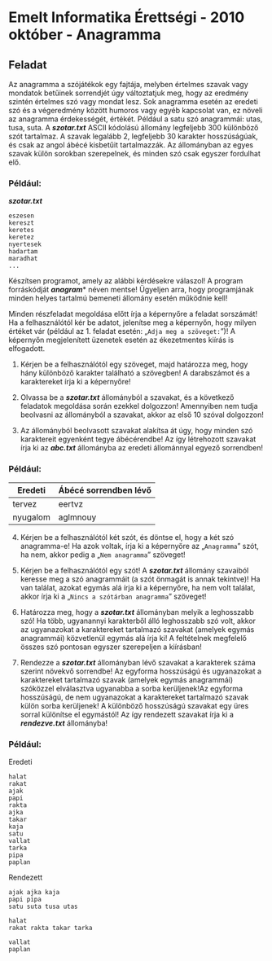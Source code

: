 # Emelt Informatika Érettségi - 2010 október - Anagramma

## Feladat
Az anagramma a szójátékok egy fajtája, melyben értelmes szavak vagy mondatok betűinek sorrendjét úgy változtatjuk meg, hogy az eredmény szintén értelmes szó vagy mondat lesz. Sok anagramma esetén az eredeti szó és a végeredmény között humoros vagy egyéb kapcsolat van, ez növeli az anagramma érdekességét, értékét. Például a satu szó anagrammái: utas, tusa, suta.
A **_szotar.txt_** ASCII kódolású állomány legfeljebb 300 különböző szót tartalmaz. A szavak legalább 2, legfeljebb 30 karakter hosszúságúak, és csak az angol ábécé kisbetűit tartalmazzák. Az állományban az egyes szavak külön sorokban szerepelnek, és minden szó csak egyszer fordulhat elő.

### Például:
**_szotar.txt_**
```
eszesen
kereszt
keretes
keretez
nyertesek
hadartam
maradhat
...
```

Készítsen programot, amely az alábbi kérdésekre válaszol! A program forráskódját **_anagram_*** néven mentse! Ügyeljen arra, hogy programjának minden helyes tartalmú bemeneti állomány esetén működnie kell!

Minden részfeladat megoldása előtt írja a képernyőre a feladat sorszámát! Ha a felhasználótól kér be adatot, jelenítse meg a képernyőn, hogy milyen értéket vár (például az 1. feladat esetén: „`Adja meg a szöveget:`”)! A képernyőn megjelenített üzenetek esetén az ékezetmentes kiírás is elfogadott.

1. Kérjen be a felhasználótól egy szöveget, majd határozza meg, hogy hány különböző karakter található a szövegben! A darabszámot és a karaktereket írja ki a képernyőre!

2. Olvassa be a **_szotar.txt_** állományból a szavakat, és a következő feladatok megoldása során ezekkel dolgozzon! Amennyiben nem tudja beolvasni az állományból a szavakat, akkor az első 10 szóval dolgozzon!

3. Az állományból beolvasott szavakat alakítsa át úgy, hogy minden szó karaktereit egyenként tegye ábécérendbe! Az így létrehozott szavakat írja ki az **_abc.txt_** állományba az eredeti állománnyal egyező sorrendben!
### Például:

| Eredeti  | Ábécé sorrendben lévő |
|----------|-----------------------|
| tervez   | eertvz                |
| nyugalom | aglmnouy              |

4. Kérjen be a felhasználótól két szót, és döntse el, hogy a két szó anagramma-e! Ha azok voltak, írja ki a képernyőre az „`Anagramma`” szót, ha nem, akkor pedig a „`Nem anagramma`” szöveget!

5. Kérjen be a felhasználótól egy szót! A **_szotar.txt_** állomány szavaiból keresse meg a szó anagrammáit (a szót önmagát is annak tekintve)! Ha van találat, azokat egymás alá írja ki a képernyőre, ha nem volt találat, akkor írja ki a „`Nincs a szótárban anagramma`” szöveget!

6. Határozza meg, hogy a **_szotar.txt_** állományban melyik a leghosszabb szó! Ha több, ugyanannyi karakterből álló leghosszabb szó volt, akkor az ugyanazokat a karaktereket tartalmazó szavakat (amelyek egymás anagrammái) közvetlenül egymás alá írja ki! A feltételnek megfelelő összes szó pontosan egyszer szerepeljen a kiírásban!

7. Rendezze a **_szotar.txt_** állományban lévő szavakat a karakterek száma szerint növekvő sorrendbe! Az egyforma hosszúságú és ugyanazokat a karaktereket tartalmazó szavak (amelyek egymás anagrammái) szóközzel elválasztva ugyanabba a sorba kerüljenek!Az egyforma hosszúságú, de nem ugyanazokat a karaktereket tartalmazó szavak külön sorba kerüljenek! A különböző hosszúságú szavakat egy üres sorral különítse el egymástól! Az így rendezett szavakat írja ki a **_rendezve.txt_** állományba!

### Például:

Eredeti 
```
halat
rakat
ajak
papi
rakta
ajka
takar
kaja
satu
vallat
tarka
pipa
paplan
```

Rendezett
```
ajak ajka kaja
papi pipa
satu suta tusa utas
```
```
halat
rakat rakta takar tarka
```
```
vallat
paplan
```